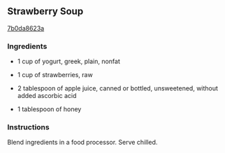 ## Strawberry Soup

[7b0da8623a](http://www.food.com/recipe/strawberry-soup-50306)

### Ingredients

 - 1 cup of yogurt, greek, plain, nonfat

 - 1 cup of strawberries, raw

 - 2 tablespoon of apple juice, canned or bottled, unsweetened, without added ascorbic acid

 - 1 tablespoon of honey

### Instructions

Blend ingredients in a food processor. Serve chilled.